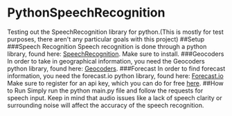 # PythonSpeechRecognition
Testing out the SpeechRecognition library for python.(This is mostly for test purposes, there aren't any particular goals with this project)
##Setup
###Speech Recognition
Speech recognition is done through a python library, found here: [SpeechRecognition](https://pypi.python.org/pypi/SpeechRecognition/). Make sure to install.
###Geocoders
In order to take in geographical information, you need the Geocoders python library, found here: [Geocoders](https://pypi.python.org/pypi/geocoder).
###Forecast
In order to find forecast information, you need the forecast.io python library, found here: [Forecast.io](https://pypi.python.org/pypi/python-forecastio/) Make sure to register for an api key, which you can do for free [here](https://developer.forecast.io/).
##How to Run
Simply run the python main.py file and follow the requests for speech input. Keep in mind that audio issues like a lack of speech clarity or surrounding noise will affect the accuracy of the speech recognition.

